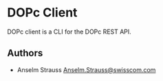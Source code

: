 # DOPc Client

DOPc client is a CLI for the DOPc REST API.

## Authors

* Anselm Strauss <Anselm.Strauss@swisscom.com>

